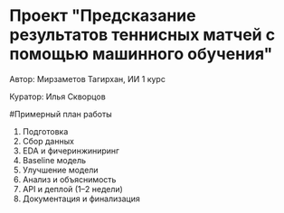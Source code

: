 # Проект "Предсказание результатов теннисных матчей с помощью машинного обучения"

Автор: Мирзаметов Тагирхан, ИИ 1 курс

Куратор: Илья Скворцов


#Примерный план работы
1. Подготовкa
2. Сбор данных
3. EDA и фичеринжиниринг
4. Baseline модель
5. Улучшение модели
6. Анализ и объяснимость
7. API и деплой (1–2 недели)
8. Документация и финализация
